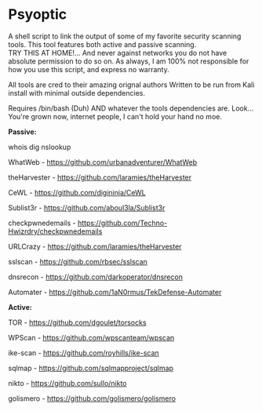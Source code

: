 # Psyoptic

A shell script to link the output of some of my favorite security scanning tools. 
This tool features both active and passive scanning.  
TRY THIS AT HOME!... 
And never against networks you do not have absolute permission to do so on. 
As always, I am 100% not responsible for how you use this script, and express no warranty.

All tools are cred to their amazing orignal authors
Written to be run from Kali install with minimal outside dependencies.


Requires
  /bin/bash (Duh) AND whatever the tools dependencies are.
  Look... You're grown now, internet people, I can't hold your hand no moe. 

<b>Passive:</b>


   whois dig nslookup
  
   WhatWeb - https://github.com/urbanadventurer/WhatWeb
   
   theHarvester - https://github.com/laramies/theHarvester
   
   CeWL - https://github.com/digininja/CeWL
  
   Sublist3r - https://github.com/aboul3la/Sublist3r
  
   checkpwnedemails - https://github.com/Techno-Hwizrdry/checkpwnedemails
  
   URLCrazy - https://github.com/laramies/theHarvester
  
   sslscan - https://github.com/rbsec/sslscan
  
   dnsrecon - https://github.com/darkoperator/dnsrecon
  
   Automater - https://github.com/1aN0rmus/TekDefense-Automater
  
  

<b>Active:</b>

   
  TOR - https://github.com/dgoulet/torsocks
  
  WPScan - https://github.com/wpscanteam/wpscan
  
  ike-scan - https://github.com/royhills/ike-scan
  
  sqlmap - https://github.com/sqlmapproject/sqlmap
  
  nikto - https://github.com/sullo/nikto
  
  golismero - https://github.com/golismero/golismero
